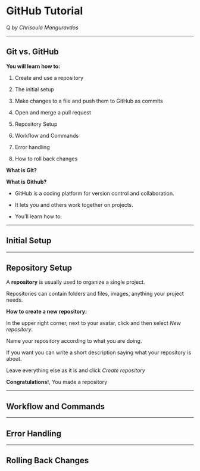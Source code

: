 # GitHub Tutorial
Q
_by Chrisoula Manguravdos_

---
## Git vs. GitHub
**You will learn how to:**

1. Create and use a repository

2. The initial setup

3. Make changes to a file and push them to GitHub as commits

4. Open and merge a pull request

5. Repository Setup

6. Workflow and Commands

7. Error handling 

8. How to roll back changes

**What is Git?**



**What is Github?**

* GitHub is a coding platform for version control and collaboration.

* It lets you and others work together on projects.
* You’ll learn how to:






---
## Initial Setup



---
## Repository Setup
A **repository** is usually used to organize a single project.

Repositories can contain folders and files, images, anything your project needs. 

**How to create a new repository:**

In the upper right corner, next to your avatar, click and then select _New repository_.

Name your repository according to what you are doing. 

If you want you can write a short description saying what your repository is about.

Leave everything else as it is and click _Create repository_

**Congratulations!**, You made a repository




---
##  Workflow and Commands



---
## Error Handling 




---
## Rolling Back Changes